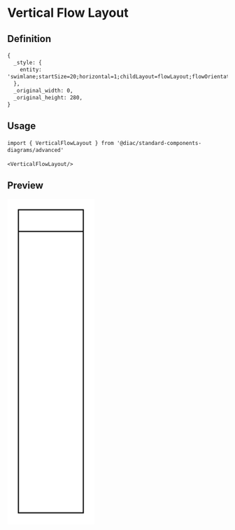 # Vertical Flow Layout

## Definition

```
{
  _style: { 
    entity: 'swimlane;startSize=20;horizontal=1;childLayout=flowLayout;flowOrientation=north;resizable=0;interRankCellSpacing=50;containerType=tree;fontSize=12;',
  },
  _original_width: 0,
  _original_height: 280,
}
```

## Usage

```
import { VerticalFlowLayout } from '@diac/standard-components-diagrams/advanced'

<VerticalFlowLayout/>
```

## Preview

<img src="./vertical-flow-layout.png" width="200"/>

